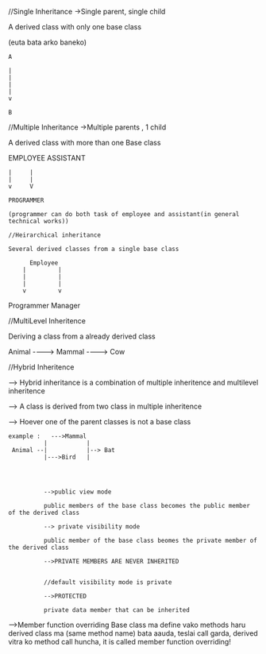 //Single Inheritance 
->Single parent, single child

A derived class with only one base class

(euta bata arko baneko)

    A

    |
    |
    |
    |
    v

    B

//Multiple Inheritance
->Multiple parents , 1 child

A derived class with more than one Base class

EMPLOYEE  ASSISTANT

    |     |     
    |     |
    v     V
    
    PROGRAMMER

    (programmer can do both task of employee and assistant(in general technical works))

    //Heirarchical inheritance

    Several derived classes from a single base class

          Employee
        |         |         
        |         |
        |         |
        v         v
   Programmer   Manager

   //MultiLevel Inheritence

   Deriving a class from a already derived class


   Animal ----> Mammal ----> Cow

   //Hybrid Inheritence

   --> Hybrid inheritance is a combination of multiple inheritence and multilevel inheritence

   --> A class is derived from two class in multiple inheritence

   --> Hoever one of the parent classes is not a base class

    example :   --->Mammal
              |           |
     Animal --|           |--> Bat
              |--->Bird   |




              -->public view mode

              public members of the base class becomes the public member of the derived class

              --> private visibility mode

              public member of the base class beomes the private member of the derived class

              -->PRIVATE MEMBERS ARE NEVER INHERITED


              //default visibility mode is private

              -->PROTECTED

              private data member that can be inherited


-->Member function overriding
  Base class ma define vako methods haru derived class ma (same method name) bata aauda, teslai call  garda, 
  derived vitra ko method call huncha, it is called member function overriding!